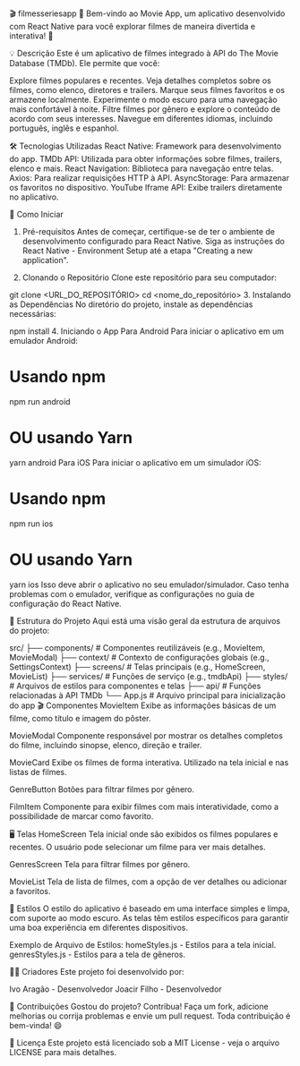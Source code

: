 🎬 filmesseriesapp 📱
Bem-vindo ao Movie App, um aplicativo desenvolvido com React Native para você explorar filmes de maneira divertida e interativa! 🌟

💡 Descrição
Este é um aplicativo de filmes integrado à API do The Movie Database (TMDb). Ele permite que você:

Explore filmes populares e recentes.
Veja detalhes completos sobre os filmes, como elenco, diretores e trailers.
Marque seus filmes favoritos e os armazene localmente.
Experimente o modo escuro para uma navegação mais confortável à noite.
Filtre filmes por gênero e explore o conteúdo de acordo com seus interesses.
Navegue em diferentes idiomas, incluindo português, inglês e espanhol.

🛠️ Tecnologias Utilizadas
React Native: Framework para desenvolvimento do app.
TMDb API: Utilizada para obter informações sobre filmes, trailers, elenco e mais.
React Navigation: Biblioteca para navegação entre telas.
Axios: Para realizar requisições HTTP à API.
AsyncStorage: Para armazenar os favoritos no dispositivo.
YouTube Iframe API: Exibe trailers diretamente no aplicativo.

🚀 Como Iniciar
1. Pré-requisitos
Antes de começar, certifique-se de ter o ambiente de desenvolvimento configurado para React Native. Siga as instruções do React Native - Environment Setup até a etapa "Creating a new application".

2. Clonando o Repositório
Clone este repositório para seu computador:

git clone <URL_DO_REPOSITÓRIO>
cd <nome_do_repositório>
3. Instalando as Dependências
No diretório do projeto, instale as dependências necessárias:

npm install
4. Iniciando o App
Para Android
Para iniciar o aplicativo em um emulador Android:

# Usando npm
npm run android

# OU usando Yarn
yarn android
Para iOS
Para iniciar o aplicativo em um simulador iOS:

# Usando npm
npm run ios

# OU usando Yarn
yarn ios
Isso deve abrir o aplicativo no seu emulador/simulador. Caso tenha problemas com o emulador, verifique as configurações no guia de configuração do React Native.

📂 Estrutura do Projeto
Aqui está uma visão geral da estrutura de arquivos do projeto:

src/
├── components/              # Componentes reutilizáveis (e.g., MovieItem, MovieModal)
├── context/                 # Contexto de configurações globais (e.g., SettingsContext)
├── screens/                 # Telas principais (e.g., HomeScreen, MovieList)
├── services/                # Funções de serviço (e.g., tmdbApi)
├── styles/                  # Arquivos de estilos para componentes e telas
├── api/                     # Funções relacionadas à API TMDb
└── App.js                   # Arquivo principal para inicialização do app
🎬 Componentes
MovieItem
Exibe as informações básicas de um filme, como título e imagem do pôster.

MovieModal
Componente responsável por mostrar os detalhes completos do filme, incluindo sinopse, elenco, direção e trailer.

MovieCard
Exibe os filmes de forma interativa. Utilizado na tela inicial e nas listas de filmes.

GenreButton
Botões para filtrar filmes por gênero.

FilmItem
Componente para exibir filmes com mais interatividade, como a possibilidade de marcar como favorito.

🖥️ Telas
HomeScreen
Tela inicial onde são exibidos os filmes populares e recentes. O usuário pode selecionar um filme para ver mais detalhes.

GenresScreen
Tela para filtrar filmes por gênero.

MovieList
Tela de lista de filmes, com a opção de ver detalhes ou adicionar a favoritos.

🎨 Estilos
O estilo do aplicativo é baseado em uma interface simples e limpa, com suporte ao modo escuro. As telas têm estilos específicos para garantir uma boa experiência em diferentes dispositivos.

Exemplo de Arquivo de Estilos:
homeStyles.js - Estilos para a tela inicial.
genresStyles.js - Estilos para a tela de gêneros.

🙋‍♂️ Criadores
Este projeto foi desenvolvido por:

Ivo Aragão - Desenvolvedor
Joacir Filho - Desenvolvedor

💬 Contribuições
Gostou do projeto? Contribua! Faça um fork, adicione melhorias ou corrija problemas e envie um pull request. Toda contribuição é bem-vinda! 😄

📜 Licença
Este projeto está licenciado sob a MIT License - veja o arquivo LICENSE para mais detalhes.